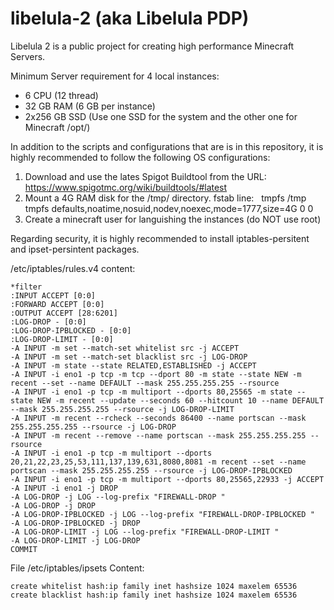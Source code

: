 # libelula-2 (aka Libelula PDP)
Libelula 2 is a public project for creating high performance Minecraft Servers.

Minimum Server requirement for 4 local instances:
* 6 CPU (12 thread)
* 32 GB RAM (6 GB per instance)
* 2x256 GB SSD (Use one SSD for the system and the other one for Minecraft /opt/)

In addition to the scripts and configurations that are is in this repository, it is highly recommended to follow the following OS configurations:

1. Download and use the lates Spigot Buildtool from the URL:
  https://www.spigotmc.org/wiki/buildtools/#latest
2. Mount a 4G RAM disk for the /tmp/ directory. fstab line:
  tmpfs /tmp tmpfs defaults,noatime,nosuid,nodev,noexec,mode=1777,size=4G 0 0
3. Create a minecraft user for languishing the instances (do NOT use root)

Regarding security, it is highly recommended to install iptables-persitent and ipset-persintent packages.

/etc/iptables/rules.v4 content:
```
*filter
:INPUT ACCEPT [0:0]
:FORWARD ACCEPT [0:0]
:OUTPUT ACCEPT [28:6201]
:LOG-DROP - [0:0]
:LOG-DROP-IPBLOCKED - [0:0]
:LOG-DROP-LIMIT - [0:0]
-A INPUT -m set --match-set whitelist src -j ACCEPT
-A INPUT -m set --match-set blacklist src -j LOG-DROP
-A INPUT -m state --state RELATED,ESTABLISHED -j ACCEPT
-A INPUT -i eno1 -p tcp -m tcp --dport 80 -m state --state NEW -m recent --set --name DEFAULT --mask 255.255.255.255 --rsource
-A INPUT -i eno1 -p tcp -m multiport --dports 80,25565 -m state --state NEW -m recent --update --seconds 60 --hitcount 10 --name DEFAULT --mask 255.255.255.255 --rsource -j LOG-DROP-LIMIT
-A INPUT -m recent --rcheck --seconds 86400 --name portscan --mask 255.255.255.255 --rsource -j LOG-DROP
-A INPUT -m recent --remove --name portscan --mask 255.255.255.255 --rsource
-A INPUT -i eno1 -p tcp -m multiport --dports 20,21,22,23,25,53,111,137,139,631,8080,8081 -m recent --set --name portscan --mask 255.255.255.255 --rsource -j LOG-DROP-IPBLOCKED
-A INPUT -i eno1 -p tcp -m multiport --dports 80,25565,22933 -j ACCEPT
-A INPUT -i eno1 -j DROP
-A LOG-DROP -j LOG --log-prefix "FIREWALL-DROP "
-A LOG-DROP -j DROP
-A LOG-DROP-IPBLOCKED -j LOG --log-prefix "FIREWALL-DROP-IPBLOCKED "
-A LOG-DROP-IPBLOCKED -j DROP
-A LOG-DROP-LIMIT -j LOG --log-prefix "FIREWALL-DROP-LIMIT "
-A LOG-DROP-LIMIT -j LOG-DROP
COMMIT
```
File /etc/iptables/ipsets Content:
```
create whitelist hash:ip family inet hashsize 1024 maxelem 65536
create blacklist hash:ip family inet hashsize 1024 maxelem 65536
```

